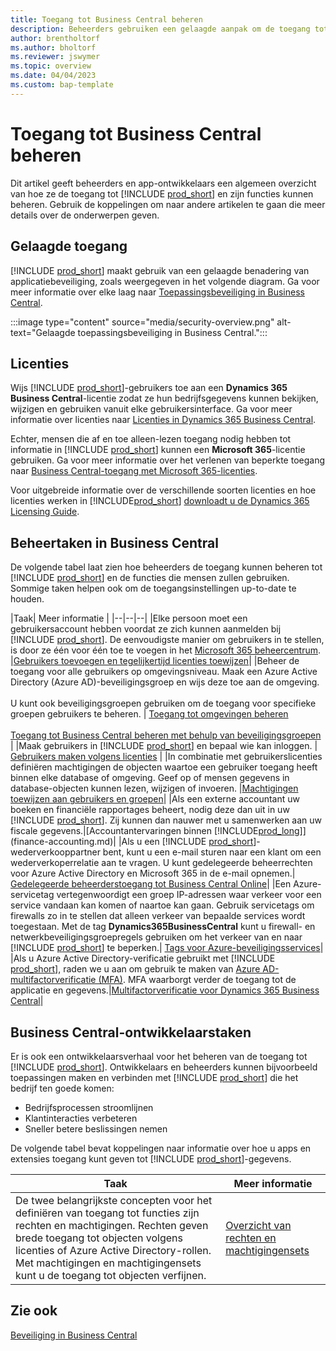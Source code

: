 ```yaml
---
title: Toegang tot Business Central beheren
description: Beheerders gebruiken een gelaagde aanpak om de toegang tot Business Central en de bijbehorende mogelijkheden te beheren.
author: brentholtorf
ms.author: bholtorf
ms.reviewer: jswymer
ms.topic: overview
ms.date: 04/04/2023
ms.custom: bap-template
---
```


# Toegang tot Business Central beheren

Dit artikel geeft beheerders en app-ontwikkelaars een algemeen overzicht van hoe ze de toegang tot [!INCLUDE [prod_short](includes/prod_short.md)] en zijn functies kunnen beheren. Gebruik de koppelingen om naar andere artikelen te gaan die meer details over de onderwerpen geven.

## Gelaagde toegang

[!INCLUDE [prod_short](includes/prod_short.md)] maakt gebruik van een gelaagde benadering van applicatiebeveiliging, zoals weergegeven in het volgende diagram. Ga voor meer informatie over elke laag naar [Toepassingsbeveiliging in Business Central](/dynamics365/business-central/dev-itpro/security/security-application).

:::image type="content" source="media/security-overview.png" alt-text="Gelaagde toepassingsbeveiliging in Business Central.":::

## Licenties

Wijs [!INCLUDE [prod_short](includes/prod_short.md)]-gebruikers toe aan een **Dynamics 365 Business Central**-licentie zodat ze hun bedrijfsgegevens kunnen bekijken, wijzigen en gebruiken vanuit elke gebruikersinterface. Ga voor meer informatie over licenties naar [Licenties in Dynamics 365 Business Central](/dynamics365/business-central/dev-itpro/deployment/licensing).

Echter, mensen die af en toe alleen-lezen toegang nodig hebben tot informatie in [!INCLUDE [prod_short](includes/prod_short.md)] kunnen een **Microsoft 365**-licentie gebruiken. Ga voor meer informatie over het verlenen van beperkte toegang naar [Business Central-toegang met Microsoft 365-licenties](admin-access-with-m365-license.md).

Voor uitgebreide informatie over de verschillende soorten licenties en hoe licenties werken in [!INCLUDE[prod_short](includes/prod_short.md)] [downloadt u de Dynamics 365 Licensing Guide](https://go.microsoft.com/fwlink/?LinkId=866544).

## Beheertaken in Business Central

De volgende tabel laat zien hoe beheerders de toegang kunnen beheren tot [!INCLUDE [prod_short](includes/prod_short.md)] en de functies die mensen zullen gebruiken. Sommige taken helpen ook om de toegangsinstellingen up-to-date te houden.

|Taak| Meer informatie |
|--|--|--|
|Elke persoon moet een gebruikersaccount hebben voordat ze zich kunnen aanmelden bij [!INCLUDE [prod_short](includes/prod_short.md)]. De eenvoudigste manier om gebruikers in te stellen, is door ze één voor één toe te voegen in het [Microsoft 365 beheercentrum](https://go.microsoft.com/fwlink/p/?linkid=2024339). |[Gebruikers toevoegen en tegelijkertijd licenties toewijzen](/microsoft-365/admin/add-users/add-users)|
|Beheer de toegang voor alle gebruikers op omgevingsniveau. Maak een Azure Active Directory (Azure AD)-beveiligingsgroep en wijs deze toe aan de omgeving.<br><br> U kunt ook beveiligingsgroepen gebruiken om de toegang voor specifieke groepen gebruikers te beheren. | [Toegang tot omgevingen beheren](/dynamics365/business-central/dev-itpro/administration/tenant-admin-center-manage-access)<br><br>[Toegang tot Business Central beheren met behulp van beveiligingsgroepen](ui-security-groups.md) |
|Maak gebruikers in [!INCLUDE [prod_short](includes/prod_short.md)] en bepaal wie kan inloggen. | [Gebruikers maken volgens licenties](ui-how-users-permissions.md) |
|In combinatie met gebruikerslicenties definiëren machtigingen de objecten waartoe een gebruiker toegang heeft binnen elke database of omgeving. Geef op of mensen gegevens in database-objecten kunnen lezen, wijzigen of invoeren. |[Machtigingen toewijzen aan gebruikers en groepen](ui-define-granular-permissions.md)|
|Als een externe accountant uw boeken en financiële rapportages beheert, nodig deze dan uit in uw [!INCLUDE [prod_short](includes/prod_short.md)]. Zij kunnen dan nauwer met u samenwerken aan uw fiscale gegevens.|[Accountantervaringen binnen [!INCLUDE[prod_long](includes/prod_long.md)]](finance-accounting.md)|
|Als u een [!INCLUDE [prod_short](includes/prod_short.md)]-wederverkooppartner bent, kunt u een e-mail sturen naar een klant om een wederverkoperrelatie aan te vragen. U kunt gedelegeerde beheerrechten voor Azure Active Directory en Microsoft 365 in de e-mail opnemen.| [Gedelegeerde beheerderstoegang tot Business Central Online](/dynamics365/business-central/dev-itpro/administration/delegated-admin)|
|Een Azure-servicetag vertegenwoordigt een groep IP-adressen waar verkeer voor een service vandaan kan komen of naartoe kan gaan. Gebruik servicetags om firewalls zo in te stellen dat alleen verkeer van bepaalde services wordt toegestaan. Met de tag **Dynamics365BusinessCentral** kunt u firewall- en netwerkbeveiligingsgroepregels gebruiken om het verkeer van en naar [!INCLUDE [prod_short](includes/prod_short.md)] te beperken.| [Tags voor Azure-beveiligingsservices](/dynamics365/business-central/dev-itpro/security/security-service-tags)|
|Als u Azure Active Directory-verificatie gebruikt met [!INCLUDE [prod_short](includes/prod_short.md)], raden we u aan om gebruik te maken van [Azure AD-multifactorverificatie (MFA)](/azure/active-directory/authentication/concept-mfa-howitworks). MFA waarborgt verder de toegang tot de applicatie en gegevens.|[Multifactorverificatie voor Dynamics 365 Business Central](/dynamics365/business-central/dev-itpro/security/multifactor-authentication)|

## Business Central-ontwikkelaarstaken

Er is ook een ontwikkelaarsverhaal voor het beheren van de toegang tot [!INCLUDE [prod_short](includes/prod_short.md)]. Ontwikkelaars en beheerders kunnen bijvoorbeeld toepassingen maken en verbinden met [!INCLUDE [prod_short](includes/prod_short.md)] die het bedrijf ten goede komen:  

* Bedrijfsprocessen stroomlijnen
* Klantinteracties verbeteren
* Sneller betere beslissingen nemen

De volgende tabel bevat koppelingen naar informatie over hoe u apps en extensies toegang kunt geven tot [!INCLUDE [prod_short](includes/prod_short.md)]-gegevens.

| Taak | Meer informatie |
|--|--|
|De twee belangrijkste concepten voor het definiëren van toegang tot functies zijn rechten en machtigingen. Rechten geven brede toegang tot objecten volgens licenties of Azure Active Directory-rollen. Met machtigingen en machtigingensets kunt u de toegang tot objecten verfijnen. |[Overzicht van rechten en machtigingensets](/dynamics365/business-central/dev-itpro/developer/devenv-entitlements-and-permissionsets-overview)|

## Zie ook

[Beveiliging in Business Central](/dynamics365/business-central/dev-itpro/security/security-and-protection)
